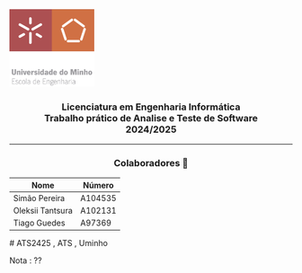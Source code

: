 <img src='uminho_eng.png' width="30%"/>

<h3 align="center">Licenciatura em Engenharia Informática <br> Trabalho prático de Analise e Teste de Software <br> 2024/2025 </h3>

---

<h3 align="center"> Colaboradores &#129309 </h2>

<div align="center">

| Nome             | Número  |
| ---------------- | ------- |
| Simão Pereira    | A104535 |
| Oleksii Tantsura | A102131 |
| Tiago Guedes     | A97369  |

</div>
# ATS2425 , ATS , Uminho 

Nota : ??
